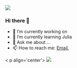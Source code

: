 <img src="https://github.com/blg-uwm/blg-uwm/blob/master/banner.jpeg">

### Hi there 👋

- 🔭 I’m currently working on 
- 🌱 I’m currently learning Julia
- 💬 Ask me about ...
- 📫 How to reach me: [Email](mailto:ben.garski@outlook.com), 


< p align='center'>
  <a href="https://www.linkedin.com/in/bengarski/">
  <img src="https://img.shields.io/badge/linkedin-%230077B5.svg?&style=for-the-badge&logo=linkedin&logoColor=white" />
</p>
